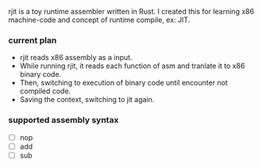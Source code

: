 rjit is a toy runtime assembler written in Rust.
I created this for learning x86 machine-code and concept of runtime compile, ex: JIT.

### current plan
* rjit reads x86 assembly as a input.
* While running rjit, it reads each function of asm and tranlate it to x86 binary code.
* Then, switching to execution of binary code until encounter not compiled code.
* Saving the context, switching to jit again.

### supported assembly syntax
- [ ] nop
- [ ] add
- [ ] sub